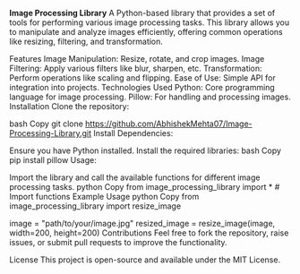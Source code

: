 **Image Processing Library**
A Python-based library that provides a set of tools for performing various image processing tasks. This library allows you to manipulate and analyze images efficiently, offering common operations like resizing, filtering, and transformation.

Features
Image Manipulation: Resize, rotate, and crop images.
Image Filtering: Apply various filters like blur, sharpen, etc.
Transformation: Perform operations like scaling and flipping.
Ease of Use: Simple API for integration into projects.
Technologies Used
Python: Core programming language for image processing.
Pillow: For handling and processing images.
Installation
Clone the repository:

bash
Copy
git clone https://github.com/AbhishekMehta07/Image-Processing-Library.git
Install Dependencies:

Ensure you have Python installed.
Install the required libraries:
bash
Copy
pip install pillow
Usage:

Import the library and call the available functions for different image processing tasks.
python
Copy
from image_processing_library import *  # Import functions
Example Usage
python
Copy
from image_processing_library import resize_image

image = "path/to/your/image.jpg"
resized_image = resize_image(image, width=200, height=200)
Contributions
Feel free to fork the repository, raise issues, or submit pull requests to improve the functionality.

License
This project is open-source and available under the MIT License.

